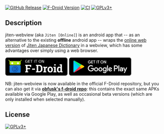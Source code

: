 <!-- {{{1

    File        : README.md
    Maintainer  : Felix C. Stegerman <flx@obfusk.net>
    Date        : 2021-08-01

    Copyright   : Copyright (C) 2021  Felix C. Stegerman
    Version     : v1.0.3
    License     : GPLv3+

}}}1 -->

[![GitHub Release](https://img.shields.io/github/release/obfusk/jiten-webview.svg?logo=github)](https://github.com/obfusk/jiten-webview/releases)
[![F-Droid Version](https://img.shields.io/f-droid/v/dev.obfusk.jiten_webview.svg)](https://f-droid.org/app/dev.obfusk.jiten_webview)
[![CI](https://github.com/obfusk/jiten-webview/workflows/CI/badge.svg)](https://github.com/obfusk/jiten-webview/actions?query=workflow%3ACI)
[![GPLv3+](https://img.shields.io/badge/license-GPLv3+-blue.svg)](https://www.gnu.org/licenses/gpl-3.0.html)

## Description

jiten-webview (aka `Jiten [Online]`) is an android app that -- as an
alternative to the existing **offline** android app -- wraps the
[online web version](https://jiten.obfusk.dev) of
[Jiten Japanese Dictionary](https://github.com/obfusk/jiten)
in a webview, which has some advantages over simply using a web
browser.

[<img src="badges/fdroid.png" alt="Get it on F-Droid" height="60">](https://f-droid.org/app/dev.obfusk.jiten_webview)
[<img src="badges/google-play.png" alt="Get it on Google Play" height="60">](https://play.google.com/store/apps/details?id=dev.obfusk.jiten_webview)

NB: jiten-webview is now available in the official F-Droid repository,
but you can also get it via [**obfusk's f-droid
repo**](https://obfusk.dev/fdroid/repo?fingerprint=2A21B7FFC93B878724B1991C05DAE113C72B93A556C193F49B5D3342884798B7):
this contains the exact same APKs available via Google Play, as well
as occasional beta versions (which are only installed when selected
manually).

## License

[![GPLv3+](https://www.gnu.org/graphics/gplv3-127x51.png)](https://www.gnu.org/licenses/gpl-3.0.html)

<!-- vim: set tw=70 sw=2 sts=2 et fdm=marker : -->
